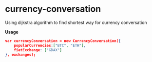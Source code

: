 # currency-conversation
Using dijkstra algorithm to find shortest way for currency conversation


**Usage**

```json
var currencyConversation = new CurrencyConversation({
    popularCurrencies:["BTC", "ETH"],
    fiatExchange: ["GDAX"]
}, exchanges);
```

